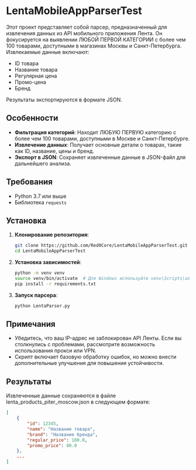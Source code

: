 # LentaMobileAppParserTest

Этот проект представляет собой парсер, предназначенный для извлечения данных из API мобильного приложения Лента. Он фокусируется на выявлении ЛЮБОЙ ПЕРВОЙ КАТЕГОРИИ с более чем 100 товарами, доступными в магазинах Москвы и Санкт-Петербурга. Извлекаемые данные включают:

- ID товара
- Название товара
- Регулярная цена
- Промо-цена
- Бренд

Результаты экспортируются в формате JSON.

## Особенности

- **Фильтрация категорий**: Находит ЛЮБУЮ ПЕРВУЮ категорию с более чем 100 товарами, доступными в Москве и Санкт-Петербурге.
- **Извлечение данных**: Получает основные детали о товарах, такие как ID, название, цены и бренд.
- **Экспорт в JSON**: Сохраняет извлеченные данные в JSON-файл для дальнейшего анализа.

## Требования

- Python 3.7 или выше
- Библиотека `requests`

## Установка

1. **Клонирование репозитория**:

   ```bash
   git clone https://github.com/Red0Core/LentaMobileAppParserTest.git
   cd LentaMobileAppParserTest

2. **Установка зависимостей**:
    ```bash
    python -m venv venv
    source venv/bin/activate  # Для Windows используйте venv\Scripts\activate
    pip install -r requirements.txt

3. **Запуск парсера**:
    ```bash
    python LentaParser.py

## Примечания
- Убедитесь, что ваш IP-адрес не заблокирован API Ленты. Если вы столкнулись с проблемами, рассмотрите возможность использования прокси или VPN.
- Скрипт включает базовую обработку ошибок, но можно внести дополнительные улучшения для повышения устойчивости.

## Результаты
Извлеченные данные сохраняются в файле lenta_products_piter_moscow.json в следующем формате:
```JSON
[
    {
        "id": 12345,
        "name": "Название товара",
        "brand": "Название бренда",
        "regular_price": 100.0,
        "promo_price": 80.0
    },
    ...
]
